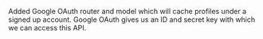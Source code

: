Added Google OAuth router and model which will cache profiles under a signed up account. Google OAuth gives us an ID and secret key with which we can access this API.



